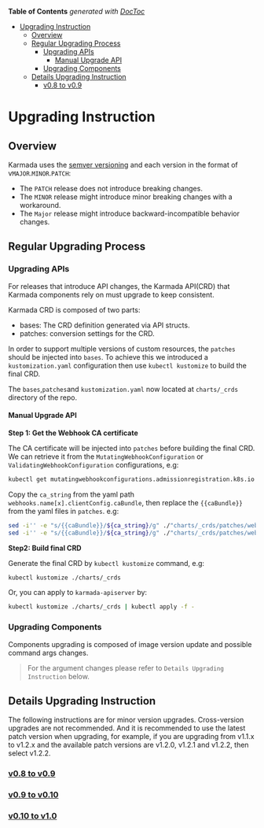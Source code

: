 <!-- START doctoc generated TOC please keep comment here to allow auto update -->
<!-- DON'T EDIT THIS SECTION, INSTEAD RE-RUN doctoc TO UPDATE -->
**Table of Contents**  *generated with [DocToc](https://github.com/thlorenz/doctoc)*

- [Upgrading Instruction](#upgrading-instruction)
  - [Overview](#overview)
  - [Regular Upgrading Process](#regular-upgrading-process)
    - [Upgrading APIs](#upgrading-apis)
      - [Manual Upgrade API](#manual-upgrade-api)
    - [Upgrading Components](#upgrading-components)
  - [Details Upgrading Instruction](#details-upgrading-instruction)
    - [v0.8 to v0.9](#v08-to-v09)

<!-- END doctoc generated TOC please keep comment here to allow auto update -->

# Upgrading Instruction

## Overview
Karmada uses the [semver versioning](https://semver.org/) and each version in the format of v`MAJOR`.`MINOR`.`PATCH`:
- The `PATCH` release does not introduce breaking changes.
- The `MINOR` release might introduce minor breaking changes with a workaround.
- The `Major` release might introduce backward-incompatible behavior changes.

## Regular Upgrading Process
### Upgrading APIs
For releases that introduce API changes, the Karmada API(CRD) that Karmada components rely on must upgrade to keep consistent.

Karmada CRD is composed of two parts:
- bases: The CRD definition generated via API structs.
- patches: conversion settings for the CRD.

In order to support multiple versions of custom resources, the `patches` should be injected into `bases`.
To achieve this we introduced a `kustomization.yaml` configuration then use `kubectl kustomize` to build the final CRD.

The `bases`,`patches`and `kustomization.yaml` now located at `charts/_crds` directory of the repo.

#### Manual Upgrade API

**Step 1: Get the Webhook CA certificate**

The CA certificate will be injected into `patches` before building the final CRD.
We can retrieve it from the `MutatingWebhookConfiguration` or `ValidatingWebhookConfiguration` configurations, e.g:
```bash
kubectl get mutatingwebhookconfigurations.admissionregistration.k8s.io mutating-config
```
Copy the `ca_string` from the yaml path `webhooks.name[x].clientConfig.caBundle`, then replace the `{{caBundle}}` from
the yaml files in `patches`. e.g:
```bash
sed -i'' -e "s/{{caBundle}}/${ca_string}/g" ./"charts/_crds/patches/webhook_in_resourcebindings.yaml"
sed -i'' -e "s/{{caBundle}}/${ca_string}/g" ./"charts/_crds/patches/webhook_in_clusterresourcebindings.yaml"
```

**Step2: Build final CRD**

Generate the final CRD by `kubectl kustomize` command, e.g:
```bash
kubectl kustomize ./charts/_crds 
```
Or, you can apply to `karmada-apiserver` by:
```bash
kubectl kustomize ./charts/_crds | kubectl apply -f -
```

### Upgrading Components
Components upgrading is composed of image version update and possible command args changes.

> For the argument changes please refer to `Details Upgrading Instruction` below.

## Details Upgrading Instruction

The following instructions are for minor version upgrades. Cross-version upgrades are not recommended.
And it is recommended to use the latest patch version when upgrading, for example, if you are upgrading from 
v1.1.x to v1.2.x and the available patch versions are v1.2.0, v1.2.1 and v1.2.2, then select v1.2.2.

### [v0.8 to v0.9](./v0.8-v0.9.md)
### [v0.9 to v0.10](./v0.9-v0.10.md)
### [v0.10 to v1.0](./v0.10-v1.0.md)
